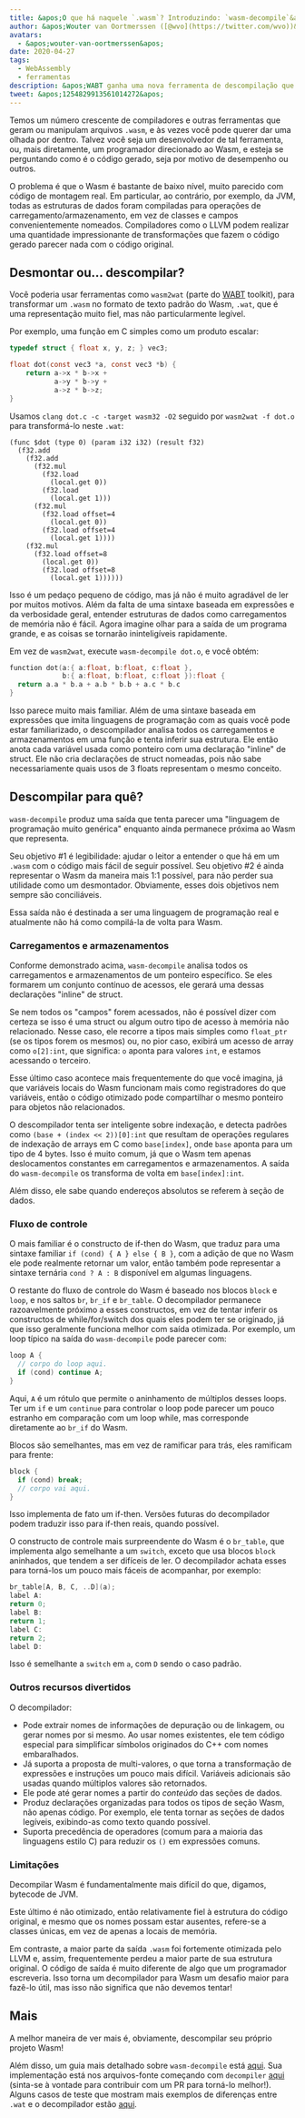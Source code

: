 ```yaml
---
title: &apos;O que há naquele `.wasm`? Introduzindo: `wasm-decompile`&apos;
author: &apos;Wouter van Oortmerssen ([@wvo](https://twitter.com/wvo))&apos;
avatars:
  - &apos;wouter-van-oortmerssen&apos;
date: 2020-04-27
tags:
  - WebAssembly
  - ferramentas
description: &apos;WABT ganha uma nova ferramenta de descompilação que pode facilitar a leitura do conteúdo dos módulos Wasm.&apos;
tweet: &apos;1254829913561014272&apos;
---
```

Temos um número crescente de compiladores e outras ferramentas que geram ou manipulam arquivos `.wasm`, e às vezes você pode querer dar uma olhada por dentro. Talvez você seja um desenvolvedor de tal ferramenta, ou, mais diretamente, um programador direcionado ao Wasm, e esteja se perguntando como é o código gerado, seja por motivo de desempenho ou outros.

<!--truncate-->
O problema é que o Wasm é bastante de baixo nível, muito parecido com código de montagem real. Em particular, ao contrário, por exemplo, da JVM, todas as estruturas de dados foram compiladas para operações de carregamento/armazenamento, em vez de classes e campos convenientemente nomeados. Compiladores como o LLVM podem realizar uma quantidade impressionante de transformações que fazem o código gerado parecer nada com o código original.

## Desmontar ou... descompilar?

Você poderia usar ferramentas como `wasm2wat` (parte do [WABT](https://github.com/WebAssembly/wabt) toolkit), para transformar um `.wasm` no formato de texto padrão do Wasm, `.wat`, que é uma representação muito fiel, mas não particularmente legível.

Por exemplo, uma função em C simples como um produto escalar:

```c
typedef struct { float x, y, z; } vec3;

float dot(const vec3 *a, const vec3 *b) {
    return a->x * b->x +
           a->y * b->y +
           a->z * b->z;
}
```

Usamos `clang dot.c -c -target wasm32 -O2` seguido por `wasm2wat -f dot.o` para transformá-lo neste `.wat`:

```wasm
(func $dot (type 0) (param i32 i32) (result f32)
  (f32.add
    (f32.add
      (f32.mul
        (f32.load
          (local.get 0))
        (f32.load
          (local.get 1)))
      (f32.mul
        (f32.load offset=4
          (local.get 0))
        (f32.load offset=4
          (local.get 1))))
    (f32.mul
      (f32.load offset=8
        (local.get 0))
        (f32.load offset=8
          (local.get 1))))))
```

Isso é um pedaço pequeno de código, mas já não é muito agradável de ler por muitos motivos. Além da falta de uma sintaxe baseada em expressões e da verbosidade geral, entender estruturas de dados como carregamentos de memória não é fácil. Agora imagine olhar para a saída de um programa grande, e as coisas se tornarão ininteligíveis rapidamente.

Em vez de `wasm2wat`, execute `wasm-decompile dot.o`, e você obtém:

```c
function dot(a:{ a:float, b:float, c:float },
             b:{ a:float, b:float, c:float }):float {
  return a.a * b.a + a.b * b.b + a.c * b.c
}
```

Isso parece muito mais familiar. Além de uma sintaxe baseada em expressões que imita linguagens de programação com as quais você pode estar familiarizado, o descompilador analisa todos os carregamentos e armazenamentos em uma função e tenta inferir sua estrutura. Ele então anota cada variável usada como ponteiro com uma declaração "inline" de struct. Ele não cria declarações de struct nomeadas, pois não sabe necessariamente quais usos de 3 floats representam o mesmo conceito.

## Descompilar para quê?

`wasm-decompile` produz uma saída que tenta parecer uma "linguagem de programação muito genérica" enquanto ainda permanece próxima ao Wasm que representa.

Seu objetivo #1 é legibilidade: ajudar o leitor a entender o que há em um `.wasm` com o código mais fácil de seguir possível. Seu objetivo #2 é ainda representar o Wasm da maneira mais 1:1 possível, para não perder sua utilidade como um desmontador. Obviamente, esses dois objetivos nem sempre são conciliáveis.

Essa saída não é destinada a ser uma linguagem de programação real e atualmente não há como compilá-la de volta para Wasm.

### Carregamentos e armazenamentos

Conforme demonstrado acima, `wasm-decompile` analisa todos os carregamentos e armazenamentos de um ponteiro específico. Se eles formarem um conjunto contínuo de acessos, ele gerará uma dessas declarações "inline" de struct.

Se nem todos os "campos" forem acessados, não é possível dizer com certeza se isso é uma struct ou algum outro tipo de acesso à memória não relacionado. Nesse caso, ele recorre a tipos mais simples como `float_ptr` (se os tipos forem os mesmos) ou, no pior caso, exibirá um acesso de array como `o[2]:int`, que significa: `o` aponta para valores `int`, e estamos acessando o terceiro.

Esse último caso acontece mais frequentemente do que você imagina, já que variáveis locais do Wasm funcionam mais como registradores do que variáveis, então o código otimizado pode compartilhar o mesmo ponteiro para objetos não relacionados.

O descompilador tenta ser inteligente sobre indexação, e detecta padrões como `(base + (index << 2))[0]:int` que resultam de operações regulares de indexação de arrays em C como `base[index]`, onde `base` aponta para um tipo de 4 bytes. Isso é muito comum, já que o Wasm tem apenas deslocamentos constantes em carregamentos e armazenamentos. A saída do `wasm-decompile` os transforma de volta em `base[index]:int`.

Além disso, ele sabe quando endereços absolutos se referem à seção de dados.

### Fluxo de controle

O mais familiar é o constructo de if-then do Wasm, que traduz para uma sintaxe familiar `if (cond) { A } else { B }`, com a adição de que no Wasm ele pode realmente retornar um valor, então também pode representar a sintaxe ternária `cond ? A : B` disponível em algumas linguagens.

O restante do fluxo de controle do Wasm é baseado nos blocos `block` e `loop`, e nos saltos `br`, `br_if` e `br_table`. O decompilador permanece razoavelmente próximo a esses constructos, em vez de tentar inferir os constructos de while/for/switch dos quais eles podem ter se originado, já que isso geralmente funciona melhor com saída otimizada. Por exemplo, um loop típico na saída do `wasm-decompile` pode parecer com:

```c
loop A {
  // corpo do loop aqui.
  if (cond) continue A;
}
```

Aqui, `A` é um rótulo que permite o aninhamento de múltiplos desses loops. Ter um `if` e um `continue` para controlar o loop pode parecer um pouco estranho em comparação com um loop while, mas corresponde diretamente ao `br_if` do Wasm.

Blocos são semelhantes, mas em vez de ramificar para trás, eles ramificam para frente:

```c
block {
  if (cond) break;
  // corpo vai aqui.
}
```

Isso implementa de fato um if-then. Versões futuras do decompilador podem traduzir isso para if-then reais, quando possível.

O constructo de controle mais surpreendente do Wasm é o `br_table`, que implementa algo semelhante a um `switch`, exceto que usa blocos `block` aninhados, que tendem a ser difíceis de ler. O decompilador achata esses para torná-los um pouco mais fáceis de acompanhar, por exemplo:

```c
br_table[A, B, C, ..D](a);
label A:
return 0;
label B:
return 1;
label C:
return 2;
label D:
```

Isso é semelhante a `switch` em `a`, com `D` sendo o caso padrão.

### Outros recursos divertidos

O decompilador:

- Pode extrair nomes de informações de depuração ou de linkagem, ou gerar nomes por si mesmo. Ao usar nomes existentes, ele tem código especial para simplificar símbolos originados do C++ com nomes embaralhados.
- Já suporta a proposta de multi-valores, o que torna a transformação de expressões e instruções um pouco mais difícil. Variáveis adicionais são usadas quando múltiplos valores são retornados.
- Ele pode até gerar nomes a partir do _conteúdo_ das seções de dados.
- Produz declarações organizadas para todos os tipos de seção Wasm, não apenas código. Por exemplo, ele tenta tornar as seções de dados legíveis, exibindo-as como texto quando possível.
- Suporta precedência de operadores (comum para a maioria das linguagens estilo C) para reduzir os `()` em expressões comuns.

### Limitações

Decompilar Wasm é fundamentalmente mais difícil do que, digamos, bytecode de JVM.

Este último é não otimizado, então relativamente fiel à estrutura do código original, e mesmo que os nomes possam estar ausentes, refere-se a classes únicas, em vez de apenas a locais de memória.

Em contraste, a maior parte da saída `.wasm` foi fortemente otimizada pelo LLVM e, assim, frequentemente perdeu a maior parte de sua estrutura original. O código de saída é muito diferente de algo que um programador escreveria. Isso torna um decompilador para Wasm um desafio maior para fazê-lo útil, mas isso não significa que não devemos tentar!

## Mais

A melhor maneira de ver mais é, obviamente, descompilar seu próprio projeto Wasm!

Além disso, um guia mais detalhado sobre `wasm-decompile` está [aqui](https://github.com/WebAssembly/wabt/blob/master/docs/decompiler.md). Sua implementação está nos arquivos-fonte começando com `decompiler` [aqui](https://github.com/WebAssembly/wabt/tree/master/src) (sinta-se à vontade para contribuir com um PR para torná-lo melhor!). Alguns casos de teste que mostram mais exemplos de diferenças entre `.wat` e o decompilador estão [aqui](https://github.com/WebAssembly/wabt/tree/master/test/decompile).

